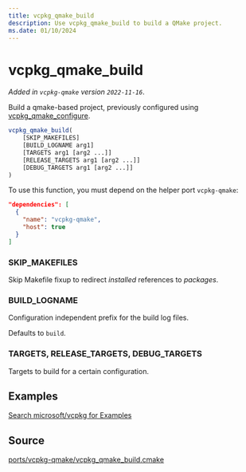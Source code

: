 ```yaml
---
title: vcpkg_qmake_build
description: Use vcpkg_qmake_build to build a QMake project.
ms.date: 01/10/2024
---
```


# vcpkg_qmake_build

_Added in `vcpkg-qmake` version `2022-11-16`_.

Build a qmake-based project, previously configured using [vcpkg_qmake_configure](vcpkg_qmake_configure.md).

```cmake
vcpkg_qmake_build(
    [SKIP_MAKEFILES]
    [BUILD_LOGNAME arg1]
    [TARGETS arg1 [arg2 ...]]
    [RELEASE_TARGETS arg1 [arg2 ...]]
    [DEBUG_TARGETS arg1 [arg2 ...]]
)
```

To use this function, you must depend on the helper port `vcpkg-qmake`:

```json
"dependencies": [
  {
    "name": "vcpkg-qmake",
    "host": true
  }
]
```

### SKIP_MAKEFILES

Skip Makefile fixup to redirect _installed_ references to _packages_.

### BUILD_LOGNAME

Configuration independent prefix for the build log files.

Defaults to `build`.

### <a name="targets">TARGETS, RELEASE\_TARGETS, DEBUG\_TARGETS</a>
Targets to build for a certain configuration.

## Examples

[Search microsoft/vcpkg for Examples](https://github.com/microsoft/vcpkg/search?q=vcpkg_cmake_build+path%3A%2Fports)

## Source

[ports/vcpkg-qmake/vcpkg\_qmake\_build.cmake](https://github.com/Microsoft/vcpkg/blob/master/ports/vcpkg-qmake/vcpkg_qmake_build.cmake)